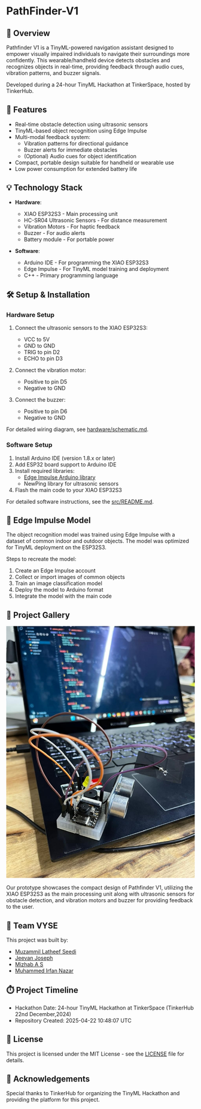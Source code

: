 # PathFinder-V1

## 🌟 Overview

Pathfinder V1 is a TinyML-powered navigation assistant designed to empower visually impaired individuals to navigate their surroundings more confidently. This wearable/handheld device detects obstacles and recognizes objects in real-time, providing feedback through audio cues, vibration patterns, and buzzer signals.

Developed during a 24-hour TinyML Hackathon at TinkerSpace, hosted by TinkerHub.

## 🚀 Features

- Real-time obstacle detection using ultrasonic sensors
- TinyML-based object recognition using Edge Impulse
- Multi-modal feedback system:
  - Vibration patterns for directional guidance
  - Buzzer alerts for immediate obstacles
  - (Optional) Audio cues for object identification
- Compact, portable design suitable for handheld or wearable use
- Low power consumption for extended battery life

## 💡 Technology Stack

- **Hardware**:
  - XIAO ESP32S3 - Main processing unit
  - HC-SR04 Ultrasonic Sensors - For distance measurement
  - Vibration Motors - For haptic feedback
  - Buzzer - For audio alerts
  - Battery module - For portable power
  
- **Software**:
  - Arduino IDE - For programming the XIAO ESP32S3
  - Edge Impulse - For TinyML model training and deployment
  - C++ - Primary programming language

## 🛠️ Setup & Installation

### Hardware Setup

1. Connect the ultrasonic sensors to the XIAO ESP32S3:
   - VCC to 5V
   - GND to GND
   - TRIG to pin D2
   - ECHO to pin D3

2. Connect the vibration motor:
   - Positive to pin D5
   - Negative to GND

3. Connect the buzzer:
   - Positive to pin D6
   - Negative to GND

For detailed wiring diagram, see [hardware/schematic.md](hardware/schematic.md).

### Software Setup

1. Install Arduino IDE (version 1.8.x or later)
2. Add ESP32 board support to Arduino IDE
3. Install required libraries:
   - [Edge Impulse Arduino library](https://docs.edgeimpulse.com/docs/deployment/arduino-library)
   - NewPing library for ultrasonic sensors
4. Flash the main code to your XIAO ESP32S3

For detailed software instructions, see the [src/README.md](src/README.md).

## 🧠 Edge Impulse Model

The object recognition model was trained using Edge Impulse with a dataset of common indoor and outdoor objects. The model was optimized for TinyML deployment on the ESP32S3.

Steps to recreate the model:
1. Create an Edge Impulse account
2. Collect or import images of common objects
3. Train an image classification model
4. Deploy the model to Arduino format
5. Integrate the model with the main code

## 👀 Project Gallery

![Pathfinder V1 Prototype](docs/1735728053423.jpg)

Our prototype showcases the compact design of Pathfinder V1, utilizing the XIAO ESP32S3 as the main processing unit along with ultrasonic sensors for obstacle detection, and vibration motors and buzzer for providing feedback to the user.

## 🤝 Team VYSE

This project was built by:
- [Muzammil Latheef Seedi](https://github.com/muzml)
- [Jeevan Joseph](https://github.com/jeevanjoseph03)
- [Mizhab A S](https://github.com/mizhab-as)
- [Muhammed Irfan Nazar](https://github.com/Irfan-34)

## ⏱️ Project Timeline

- Hackathon Date: 24-hour TinyML Hackathon at TinkerSpace (TinkerHub 22nd December,2024)
- Repository Created: 2025-04-22 10:48:07 UTC

## 📝 License

This project is licensed under the MIT License - see the [LICENSE](LICENSE) file for details.

## 🙏 Acknowledgements

Special thanks to TinkerHub for organizing the TinyML Hackathon and providing the platform for this project.

